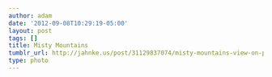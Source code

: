 ```yaml
---
author: adam
date: '2012-09-08T10:29:19-05:00'
layout: post
tags: []
title: Misty Mountains
tumblr_url: http://jahnke.us/post/31129837074/misty-mountains-view-on-path
type: photo
---
```


